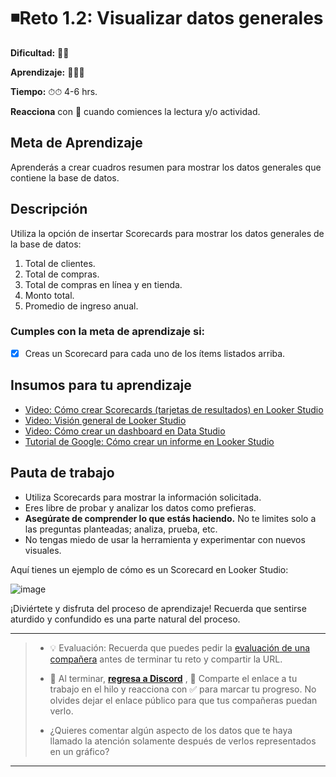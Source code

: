# ◾Reto 1.2: Visualizar datos generales

**Dificultad:** 🌻🌻

**Aprendizaje:** 🍯🍯🍯

**Tiempo:** ⏱⏱ 4-6 hrs.

**Reacciona** con :eyes: cuando comiences la lectura y/o actividad.

## Meta de Aprendizaje

Aprenderás a crear cuadros resumen para mostrar los datos generales que contiene la base de datos.

## Descripción

Utiliza la opción de insertar Scorecards para mostrar los datos generales de la base de datos:

1. Total de clientes.
2. Total de compras.
3. Total de compras en línea y en tienda.
4. Monto total.
5. Promedio de ingreso anual.

### Cumples con la meta de aprendizaje si:

- [x] Creas un Scorecard para cada uno de los ítems listados arriba.

## Insumos para tu aprendizaje

- [Video: Cómo crear Scorecards (tarjetas de resultados) en Looker Studio](https://www.youtube.com/watch?v=D09zovxBXWs)
- [Video: Visión general de Looker Studio](https://www.loom.com/share/9c7505eb3c2a4612bdfb7c9d43c40051)
- [Video: Cómo crear un dashboard en Data Studio](https://www.youtube.com/watch?v=Sprmb4W82sk)
- [Tutorial de Google: Cómo crear un informe en Looker Studio](https://support.google.com/looker-studio/answer/6292570?hl=ES#zippy=%2Csecciones-de-este-art%C3%ADculo)

## Pauta de trabajo

- Utiliza Scorecards para mostrar la información solicitada.
- Eres libre de probar y analizar los datos como prefieras.
- **Asegúrate de comprender lo que estás haciendo.** No te limites solo a las preguntas planteadas; analiza, prueba, etc.
- No tengas miedo de usar la herramienta y experimentar con nuevos visuales.

Aquí tienes un ejemplo de cómo es un Scorecard en Looker Studio:

![image](https://github.com/user-attachments/assets/c2c8adc5-de1c-4656-b350-69903c9a4881)

¡Diviértete y disfruta del proceso de aprendizaje! Recuerda que sentirse aturdido y confundido es una parte natural del proceso.

---

> - 💡 Evaluación: Recuerda que puedes pedir la [evaluación de una compañera](../curruculum_model/lea_model_06_assessment.md) antes de terminar tu reto y compartir la URL.
> 
> - :mega: Al terminar, [**regresa a Discord**](https://discord.com/channels/1209273049304666113/1209888657507487744) , 💬 Comparte el enlace a tu trabajo en el hilo y reacciona con ✅ para marcar tu progreso. No olvides dejar el enlace público para que tus compañeras puedan verlo. 
> 
> - ¿Quieres comentar algún aspecto de los datos que te haya llamado la atención solamente después de verlos representados en un gráfico?

---
